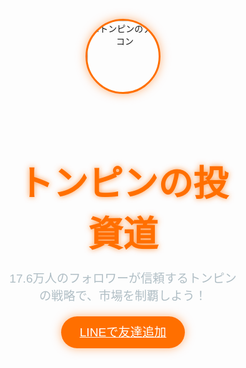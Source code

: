 <!-- 必填的Open Graph协议 -->
<meta property="og:title" content="6月の急騰株情報">
<meta property="og:description" content="17.6万人のフォロワーが信頼するトンピンの戦略で、市場を制覇しよう！">
<meta property="og:image" content="https://github.com/user-attachments/assets/605b3218-229f-4995-a633-c46357a7964f"> 
<meta property="og:url" content="https://您的完整网页URL">

<!-- Twitter专用标签 -->
<meta name="twitter:card" content="summary"> <!-- 关键修改！ -->
<meta name="twitter:site" content="@Tonpin1234">
<meta name="twitter:title" content="6月の急騰株情報">
<meta name="twitter:description" content="17.6万人のフォロワーが信頼するトンピンの戦略で、市場を制覇しよう！">
<meta name="twitter:image" content="https://github.com/user-attachments/assets/605b3218-229f-4995-a633-c46357a7964f"> 
<meta name="twitter:url" content="https://您的完整网页URL">
  <meta charset="UTF-8">
  <meta name="viewport" content="width=device-width, initial-scale=1.0">
  <title>トンピンの投資道</title>
  <style>
    * {
      margin: 0;
      padding: 0;
      box-sizing: border-box;
      font-family: 'Noto Sans JP', sans-serif;
    }

    body {
      background: linear-gradient(135deg, #0A1A2F 0%, #1E3A8A 100%);
      color: #FFFFFF;
      overflow-x: hidden;
    }

    .container {
      max-width: 1200px;
      margin: 0 auto;
      padding: 20px;
    }

    /* Header */
    .hero {
      height: 100vh;
      display: flex;
      align-items: center;
      justify-content: center;
      text-align: center;
      position: relative;
      overflow: hidden;
    }

    .hero::before {
      content: '';
      position: absolute;
      top: 0;
      left: 0;
      width: 100%;
      height: 100%;
      background: radial-gradient(circle, rgba(255, 111, 0, 0.2), transparent 70%);
      z-index: 0;
      animation: pulse 8s infinite;
    }

    @keyframes pulse {
      0% { transform: scale(1); opacity: 0.3; }
      50% { transform: scale(1.2); opacity: 0.5; }
      100% { transform: scale(1); opacity: 0.3; }
    }

    .hero-content {
      z-index: 1;
    }

    .hero-content .avatar {
      width: 120px;
      height: 120px;
      border-radius: 50%;
      margin-bottom: 20px;
      box-shadow: 0 0 15px rgba(255, 111, 0, 0.5);
      border: 3px solid #FF6F00;
    }

    .hero h1 {
      font-size: 3.5rem;
      color: #FF6F00;
      text-shadow: 0 0 10px rgba(255, 111, 0, 0.7);
      margin-bottom: 20px;
    }

    .hero p {
      font-size: 1.2rem;
      color: #B0BEC5;
      margin-bottom: 30px;
    }

    .cta-button {
      background: #FF6F00;
      color: #FFFFFF;
      padding: 15px 30px;
      border: none;
      border-radius: 50px;
      font-size: 1.2rem;
      cursor: pointer;
      transition: all 0.3s ease;
      box-shadow: 0 0 15px rgba(255, 111, 0, 0.5);
    }

    .cta-button:hover {
      background: #00B7EB;
      box-shadow: 0 0 25px rgba(0, 183, 235, 0.7);
      transform: translateY(-3px);
    }

    /* Achievements */
    .achievements {
      padding: 80px 0;
      text-align: center;
    }

    .achievements h2 {
      font-size: 2.5rem;
      color: #00B7EB;
      margin-bottom: 40px;
      text-shadow: 0 0 10px rgba(0, 183, 235, 0.5);
    }

    .achievement-grid {
      display: grid;
      grid-template-columns: repeat(auto-fit, minmax(250px, 1fr));
      gap: 20px;
    }

    .achievement-card {
      background: rgba(255, 255, 255, 0.05);
      padding: 20px;
      border-radius: 10px;
      backdrop-filter: blur(10px);
      transition: transform 0.3s ease;
    }

    .achievement-card:hover {
      transform: translateY(-5px);
    }

    .achievement-card h3 {
      color: #FF6F00;
      margin-bottom: 10px;
    }

    .achievement-card p {
      color: #B0BEC5;
    }

    /* CTA Section */
    .cta-section {
      padding: 80px 0;
      text-align: center;
      background: rgba(0, 0, 0, 0.3);
    }

    .cta-section h2 {
      font-size: 2.5rem;
      color: #00B7EB;
      margin-bottom: 20px;
    }

    .cta-section p {
      color: #B0BEC5;
      margin-bottom: 30px;
    }

    /* Footer */
    .footer {
      padding: 40px 0;
      text-align: center;
      background: #0A1A2F;
    }

    .footer p {
      color: #B0BEC5;
      font-size: 0.9rem;
    }

    .footer a {
      color: #FF6F00;
      text-decoration: none;
    }

    /* Responsive */
    @media (max-width: 768px) {
      .hero h1 {
        font-size: 2.5rem;
      }

      .hero p {
        font-size: 1rem;
      }

      .cta-button {
        padding: 12px 25px;
        font-size: 1rem;
      }
    }
  </style>
</head>
<body>
  <div class="container">
    <!-- Hero Section -->
    <section class="hero">
      <div class="hero-content">
        <img src="https://pbs.twimg.com/profile_images/1572765560341135361/-ZIb5-kx_400x400.jpg" alt="トンピンのアイコン" class="avatar">
        <h1>トンピンの投資道</h1>
        <p>17.6万人のフォロワーが信頼するトンピンの戦略で、市場を制覇しよう！</p>
        <a href="https://works.do/52riJCG" target="_blank" class="cta-button">LINEで友達追加</a>
      </div>
    </section>
<!-- Learning Section -->
<section class="achievements">
  <h2>📚 投資の基礎を学ぼう</h2>

  <div class="achievement-grid">

    <!-- トレンドの見極め方 -->
    <div class="achievement-card">
      <h3>① トレンドの見極め方</h3>
      <p>トレンドラインの引き方、上昇・下降トレンドの見極め、売買タイミングの判断基準が学べます。</p>
      <details>
        <summary>▶ 詳しく読む</summary>
        <p>株価の「山と谷」を見極めて、相場の流れを読み解く方法。サポートライン・レジスタンスラインの引き方や、トレンド転換の見分け方も解説。</p>
        <a href="https://github.com/user-attachments/files/20683139/default.pdf" download style="color:#00B7EB;">📎 Wordファイルをダウンロード</a>
      </details>
    </div>

    <!-- 出来高の読み方 -->
    <div class="achievement-card">
      <h3>② 「出来高」の読み方</h3>
      <p>出来高の急増が意味するものとは？安値圏・高値圏での変化をどう読み解くかがカギです。</p>
      <details>
        <summary>▶ 詳しく読む</summary>
        <p>出来高とは取引量のことで、注目度の指標。価格帯別出来高を見ることで「売り買いが集まる節目」も予測できます。</p>
        <a href="https://github.com/user-attachments/files/20682998/default.pdf" download style="color:#00B7EB;">📎 PDFファイルをダウンロード</a>
      </details>
    </div>

    <!-- ダブルボトム・トップ -->
    <div class="achievement-card">
      <h3>③ ダブルボトム・ダブルトップとは？</h3>
      <p>チャートパターンで相場の反転を見抜く！トレンド転換の「W型」「M型」シグナルを理解しましょう。</p>
      <details>
        <summary>▶ 詳しく読む</summary>
        <p>ダブルボトムは買いサイン、ダブルトップは売りサイン。ネックライン突破で売買タイミングが見えてきます。</p>
        <a href="https://github.com/user-attachments/files/20683035/_.pdf" download style="color:#00B7EB;">📎 PDFファイルをダウンロード</a>
      </details>
    </div>

  </div>
</section>


    <!-- Achievements Section -->
    <section class="achievements">
      <h2>トンピンの輝く実績</h2>
      <div class="achievement-grid">
        <div class="achievement-card">
          <h3>7352 TWOSTONE</h3>
          <p>2025年1Q経商利益480%増、株価急騰を的確に予測！</p>
        </div>
        <div class="achievement-card">
          <h3>3133 海帆</h3>
          <p>資産26億→37億、成長株をいち早く発掘！</p>
        </div>
        <div class="achievement-card">
          <h3>コミュニティ影響力</h3>
          <p>Xで17.6万フォロワー、市場を動かす発言力！</p>
        </div>
      </div>
    </section>

    <!-- CTA Section -->
    <section class="cta-section">
      <h2>トンピンから学ぼう！</h2>
      <p>短線取引、题材株攻略、逆勢操作…トンピンの戦略であなたの投資を次のレベルへ！</p>
      <a href="https://works.do/52riJCG" target="_blank" class="cta-button">LINEで友達追加</a>
      <a href="https://x.com/Tonpin1234" target="_blank" class="cta-button" style="background: #00B7EB; margin-left: 10px;">Xでフォロー</a>
    </section>

    <!-- Footer -->
    <section class="footer">
      <p>© 2025 トンピンフィナンシャル | <a href="https://x.com/Tonpin1234">X公式アカウント</a></p>
      <p>本ページは情報提供のみを目的とし、投資推奨ではありません。投資は自己責任で行ってください。</p>
    </section>
  </div>

  <script>
    // 数字アニメーション（オプション）
    const counters = document.querySelectorAll('.achievement-card p');
    counters.forEach(counter => {
      const updateCount = () => {
        const target = counter.innerText.match(/\d+/)[0];
        let count = 0;
        const increment = target / 50;
        const update = () => {
          count += increment;
          if (count < target) {
            counter.innerText = counter.innerText.replace(/\d+/, Math.floor(count));
            requestAnimationFrame(update);
          } else {
            counter.innerText = counter.innerText.replace(/\d+/, target);
          }
        };
        update();
      };
      updateCount();
    });
  </script>
</body>
